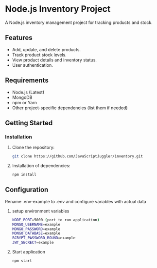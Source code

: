 # Node.js Inventory Project

A Node.js inventory management project for tracking products and stock.

## Features

- Add, update, and delete products.
- Track product stock levels.
- View product details and inventory status.
- User authentication.

## Requirements

- Node.js (Latest)
- MongoDB
- npm or Yarn
- Other project-specific dependencies (list them if needed)

## Getting Started

### Installation

1. Clone the repository:

   ```bash
   git clone https://github.com/JavaScriptJuggler/inventory.git

2. Installation of dependencies:
   ```bash
   npm install

## Configuration
   Rename .env-example to .env and configure variables with actual data

1. setup environment variables

    ```bash
    NODE_PORT=5000 (port to run application)
    MONGO_USERNAME=example
    MONGO_PASSWORD=example
    MONGO_DATABASE=example
    BCRYPT_PASSWORD_ROUND=example
    JWT_SECRECT=example

2. Start application
    ```bash
    npm start